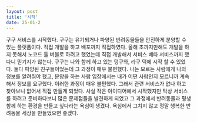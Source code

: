 ```yaml
---
layout: post
title: '시작'
date: 25-01-2
---
```


구구 서비스를 시작했다. 구구는 유기되거나 파양된 반려동물들을 안전하게 분양할 수 있는 플랫폼이다. 직접 개발을 하고 배포까지 직접하였다. 올해 초까지만해도 개발을 하지 못해서 노코드 툴 버블로 하려고 했었는데 직접 개발해서 서비스 베타 서비스까지 했다니 믿기지가 않는다. 구구는 나와 함께 하고 있는 덩구와, 라구 덕에 시작 할 수 있었다. 둘다 파양된 친구들이었는데 그 과정이 매우 불편했다. 나는 모르는 사람에게 나의 정보를 알려줘야 했고, 분양을 하는 사람 입장에서는 내가 어떤 사람인지 모르니까 계속해서 정보를 요구했다. 이러한 과정이 매우 불편했다. 그래서 관련 서비스가 없나 하고 찾아보니 없어서 직접 만들게 되었다. 사실 작은 아이디어에서 시작했지만 막상 서비스를 하려고 준비하다보니 많은 문제점들을 발견하게 되었고 그 과정에서 반려동물과 평생 함께 하는 환경을 만들고 싶다라는 욕심이 생겼다. 욕심에서 그치지 않고 정말 행복한 반려동물 세상을 만들었으면 좋겠다.
